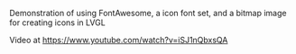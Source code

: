 Demonstration of using FontAwesome, a icon font set, and a bitmap image for creating icons in LVGL

Video at https://www.youtube.com/watch?v=iSJ1nQbxsQA
